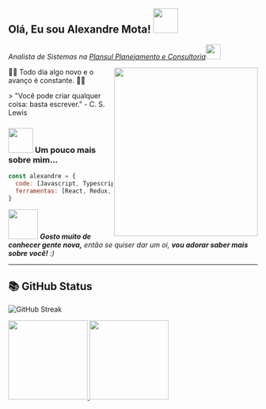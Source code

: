 <h2> Olá, Eu sou Alexandre Mota! <img src="https://media.giphy.com/media/v1.Y2lkPTc5MGI3NjExNjNjdGR2a3puZjBrbDlyY3dpc3BwaTM5MWg1aXV6ZjQ5NmphbGM3NSZlcD12MV9pbnRlcm5hbF9naWZfYnlfaWQmY3Q9Zw/yoJC2R5uH2Z3tNi6s0/giphy.gif" width="50"></h2>
<p><em>Analista de Sistemas na <a href="http://plansul.com.br">Plansul Planejamento e Consultoria</a><img src="https://media.giphy.com/media/v1.Y2lkPTc5MGI3NjExcmd2bzRlZTdsbGZkdTh1ZWkzdzNtd29sZDE2MnZwaXFoMGR4bm5ocyZlcD12MV9pbnRlcm5hbF9naWZfYnlfaWQmY3Q9Zw/TLnWsIBRegQyWxG4Dw/giphy.gif" width="30"></br></em></p>



<img align='right' src="https://media.giphy.com/media/v1.Y2lkPTc5MGI3NjExZXFuMGRka2pqNm92bzloNGxyaXhsbnk2N2dlYnNmZ2VrN2lqMTZ0byZlcD12MV9pbnRlcm5hbF9naWZfYnlfaWQmY3Q9Zw/qgQUggAC3Pfv687qPC/giphy.gif" width="290" height="340">
👨‍💻 Todo dia algo novo e o avanço é constante. 👩‍💻



<p>
> "Você pode criar qualquer coisa: basta escrever." - C. S. Lewis
</p>


### <img src="https://media.giphy.com/media/v1.Y2lkPTc5MGI3NjExa245ZnpwenFsNWxlM2pyOGR2ZmZteGhkOG5ycTI1cWJsa3ZsdXBvcCZlcD12MV9pbnRlcm5hbF9naWZfYnlfaWQmY3Q9Zw/1ROWyksAay7f0qLed0/giphy.gif" width="50"> Um pouco mais sobre mim...  

```javascript
const alexandre = {
  code: [Javascript, Typescript, HTML, CSS, PHP, Python],
  ferramentas: [React, Redux, Node, Storybook, Styled-Components, Jest, Docker],
}
```

<img src="https://media.giphy.com/media/LnQjpWaON8nhr21vNW/giphy.gif" width="60"> <em><b>Gosto muito de conhecer gente nova,</b> então se quiser dar um oi, <b>vou adorar saber mais sobre você!</b> :)</em>

---
 ## 📚 GitHub Status
![GitHub Streak](https://streak-stats.demolab.com/?user=AlexandreNMota&theme=vision-friendly-dark&date_format=j%20M%5B%20Y%5D&card_width=806)
<div>
<a href="https://github.com/AlexandreNMota">
<img loading="lazy" height="160em" src="https://github-readme-stats.vercel.app/api/top-langs/?username=AlexandreNMota&layout=compact&langs_count=7&theme=dracula"/>
<img loading="lazy" height="160em" src="https://github-readme-stats.vercel.app/api?username=AlexandreNMota&show_icons=true&theme=dracula&include_all_commits=true&count_private=true"/>
</div>
